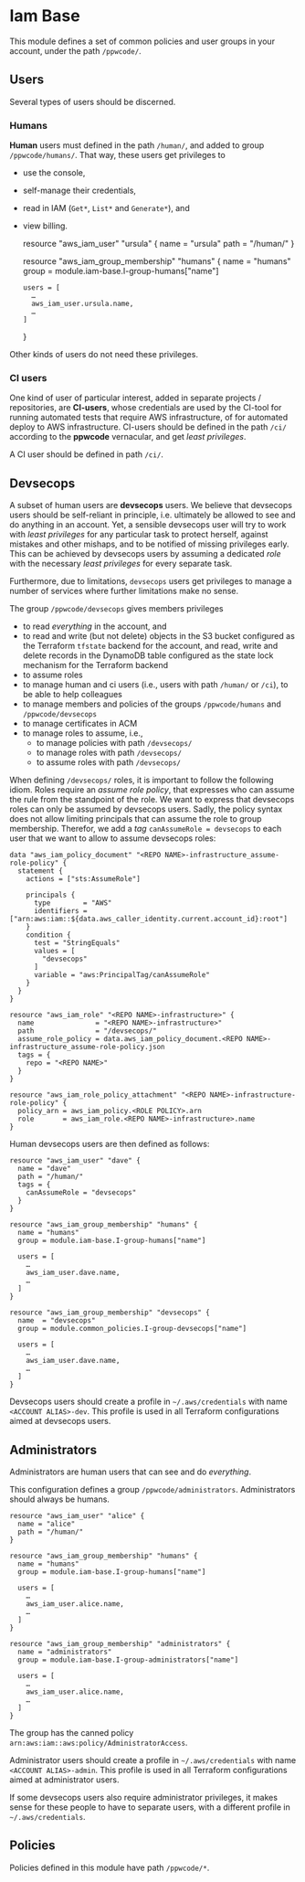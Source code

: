 # Iam Base

This module defines a set of common policies and user groups in your account, under the path `/ppwcode/`.

## Users

Several types of users should be discerned.

### Humans

**Human** users must defined in the path `/human/`, and added to group `/ppwcode/humans/`.
That way, these users get privileges to

- use the console,
- self-manage their credentials,
- read in IAM (`Get*`, `List*` and `Generate*`), and
- view billing.


    resource "aws_iam_user" "ursula" {
      name = "ursula"
      path = "/human/"
    }

    resource "aws_iam_group_membership" "humans" {
      name = "humans"
      group = module.iam-base.I-group-humans["name"]

      users = [
        …
        aws_iam_user.ursula.name,
        …
      ]
    }

Other kinds of users do not need these privileges.

### CI users

One kind of user of particular interest, added in separate projects / repositories, are **CI-users**, whose credentials
are used by the CI-tool for running automated tests that require AWS infrastructure, of for automated deploy to AWS
infrastructure. CI-users should be defined in the path `/ci/` according to the **ppwcode** vernacular, and get
_least privileges_.

A CI user should be defined in path `/ci/`.

## Devsecops

A subset of human users are **devsecops** users. We believe that devsecops users should be self-reliant in principle,
i.e. ultimately be allowed to see and do anything in an account. Yet, a sensible devsecops user will try to work with
_least privileges_ for any particular task to protect herself, against mistakes and other mishaps, and to be notified of
missing privileges early. This can be achieved by devsecops users by assuming a dedicated _role_ with the necessary
_least privileges_ for every separate task.

Furthermore, due to limitations, `devsecops` users get privileges to manage a number of services where further
limitations make no sense.

The group `/ppwcode/devsecops` gives members privileges

- to read _everything_ in the account, and
- to read and write (but not delete) objects in the S3 bucket configured as the Terraform `tfstate` backend for the
  account, and read, write and delete records in the DynamoDB table configured as the state lock mechanism for the
  Terraform backend
- to assume roles
- to manage human and ci users (i.e., users with path `/human/` or `/ci`), to be able to help colleagues
- to manage members and policies of the groups `/ppwcode/humans` and `/ppwcode/devsecops`
- to manage certificates in ACM
- to manage roles to assume, i.e.,
  - to manage policies with path `/devsecops/`
  - to manage roles with path `/devsecops/`
  - to assume roles with path `/devsecops/`

When defining `/devsecops/` roles, it is important to follow the following idiom.
Roles require an _assume role policy_, that expresses who can assume the rule from the standpoint of the role. We want
to express that devsecops roles can only be assumed by devsecops users. Sadly, the policy syntax does not allow limiting
principals that can assume the role to group membership. Therefor, we add a _tag_ `canAssumeRole = devsecops` to each
user that we want to allow to assume devsecops roles:

    data "aws_iam_policy_document" "<REPO NAME>-infrastructure_assume-role-policy" {
      statement {
        actions = ["sts:AssumeRole"]

        principals {
          type        = "AWS"
          identifiers = ["arn:aws:iam::${data.aws_caller_identity.current.account_id}:root"]
        }
        condition {
          test = "StringEquals"
          values = [
            "devsecops"
          ]
          variable = "aws:PrincipalTag/canAssumeRole"
        }
      }
    }

    resource "aws_iam_role" "<REPO NAME>-infrastructure>" {
      name               = "<REPO NAME>-infrastructure>"
      path               = "/devsecops/"
      assume_role_policy = data.aws_iam_policy_document.<REPO NAME>-infrastructure_assume-role-policy.json
      tags = {
        repo = "<REPO NAME>"
      }
    }

    resource "aws_iam_role_policy_attachment" "<REPO NAME>-infrastructure-role-policy" {
      policy_arn = aws_iam_policy.<ROLE POLICY>.arn
      role       = aws_iam_role.<REPO NAME>-infrastructure>.name
    }

Human devsecops users are then defined as follows:

    resource "aws_iam_user" "dave" {
      name = "dave"
      path = "/human/"
      tags = {
        canAssumeRole = "devsecops"
      }
    }

    resource "aws_iam_group_membership" "humans" {
      name = "humans"
      group = module.iam-base.I-group-humans["name"]

      users = [
        …
        aws_iam_user.dave.name,
        …
      ]
    }

    resource "aws_iam_group_membership" "devsecops" {
      name  = "devsecops"
      group = module.common_policies.I-group-devsecops["name"]

      users = [
        …
        aws_iam_user.dave.name,
        …
      ]
    }

Devsecops users should create a profile in `~/.aws/credentials` with name `<ACCOUNT ALIAS>-dev`. This profile is used
in all Terraform configurations aimed at devsecops users.

## Administrators

Administrators are human users that can see and do _everything_.

This configuration defines a group `/ppwcode/administrators`. Administrators should always be humans.

    resource "aws_iam_user" "alice" {
      name = "alice"
      path = "/human/"
    }

    resource "aws_iam_group_membership" "humans" {
      name = "humans"
      group = module.iam-base.I-group-humans["name"]

      users = [
        …
        aws_iam_user.alice.name,
        …
      ]
    }

    resource "aws_iam_group_membership" "administrators" {
      name = "administrators"
      group = module.iam-base.I-group-administrators["name"]

      users = [
        …
        aws_iam_user.alice.name,
        …
      ]
    }

The group has the canned policy `arn:aws:iam::aws:policy/AdministratorAccess`.

Administrator users should create a profile in `~/.aws/credentials` with name `<ACCOUNT ALIAS>-admin`. This profile is
used in all Terraform configurations aimed at administrator users.

If some devsecops users also require administrator privileges, it makes sense for these people to have to separate
users, with a different profile in `~/.aws/credentials`.

## Policies

Policies defined in this module have path `/ppwcode/*`.
